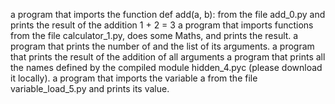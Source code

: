  a program that imports the function def add(a, b): from the file add_0.py and prints the result of the addition 1 + 2 = 3
a program that imports functions from the file calculator_1.py, does some Maths, and prints the result.
 a program that prints the number of and the list of its arguments.
 a program that prints the result of the addition of all arguments
 a program that prints all the names defined by the compiled module hidden_4.pyc (please download it locally).
 a program that imports the variable a from the file variable_load_5.py and prints its value.

